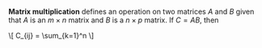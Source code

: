 **Matrix multiplication** defines an operation on two matrices $A$ and $B$ given that $A$ is an $m \times n$ matrix and $B$ is a $n \times p$ matrix. If $C=AB$, then

\\[
C_{ij} = \sum_{k=1}^n
\\]